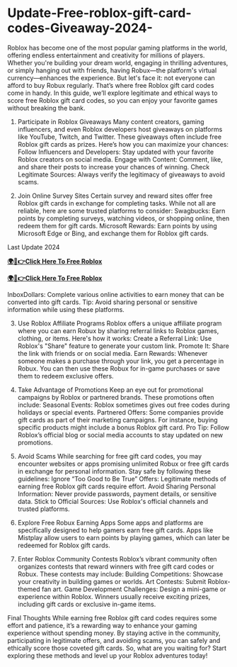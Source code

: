 # Update-Free-roblox-gift-card-codes-Giveaway-2024-
Roblox has become one of the most popular gaming platforms in the world, offering endless entertainment and creativity for millions of players. Whether you're building your dream world, engaging in thrilling adventures, or simply hanging out with friends, having Robux—the platform's virtual currency—enhances the experience. But let's face it: not everyone can afford to buy Robux regularly. That’s where free Roblox gift card codes come in handy.
In this guide, we’ll explore legitimate and ethical ways to score free Roblox gift card codes, so you can enjoy your favorite games without breaking the bank.

1. Participate in Roblox Giveaways
Many content creators, gaming influencers, and even Roblox developers host giveaways on platforms like YouTube, Twitch, and Twitter. These giveaways often include free Roblox gift cards as prizes. Here’s how you can maximize your chances:
Follow Influencers and Developers: Stay updated with your favorite Roblox creators on social media.
Engage with Content: Comment, like, and share their posts to increase your chances of winning.
Check Legitimate Sources: Always verify the legitimacy of giveaways to avoid scams.

2. Join Online Survey Sites
Certain survey and reward sites offer free Roblox gift cards in exchange for completing tasks. While not all are reliable, here are some trusted platforms to consider:
Swagbucks: Earn points by completing surveys, watching videos, or shopping online, then redeem them for gift cards.
Microsoft Rewards: Earn points by using Microsoft Edge or Bing, and exchange them for Roblox gift cards.

Last Update 2024

**[🌍📱👉Click Here To Free Roblox](https://mdshamiul.com/robloxgiftcard/ )**

**[🌍📱👉Click Here To Free Roblox](https://mdshamiul.com/robloxgiftcard/ )**

InboxDollars: Complete various online activities to earn money that can be converted into gift cards.
Tip: Avoid sharing personal or sensitive information while using these platforms.

3. Use Roblox Affiliate Programs
Roblox offers a unique affiliate program where you can earn Robux by sharing referral links to Roblox games, clothing, or items. Here's how it works:
Create a Referral Link: Use Roblox's "Share" feature to generate your custom link.
Promote It: Share the link with friends or on social media.
Earn Rewards: Whenever someone makes a purchase through your link, you get a percentage in Robux.
You can then use these Robux for in-game purchases or save them to redeem exclusive offers.

4. Take Advantage of Promotions
Keep an eye out for promotional campaigns by Roblox or partnered brands. These promotions often include:
Seasonal Events: Roblox sometimes gives out free codes during holidays or special events.
Partnered Offers: Some companies provide gift cards as part of their marketing campaigns. For instance, buying specific products might include a bonus Roblox gift card.
Pro Tip: Follow Roblox’s official blog or social media accounts to stay updated on new promotions.

5. Avoid Scams
While searching for free gift card codes, you may encounter websites or apps promising unlimited Robux or free gift cards in exchange for personal information. Stay safe by following these guidelines:
Ignore “Too Good to Be True” Offers: Legitimate methods of earning free Roblox gift cards require effort.
Avoid Sharing Personal Information: Never provide passwords, payment details, or sensitive data.
Stick to Official Sources: Use Roblox's official channels and trusted platforms.

6. Explore Free Robux Earning Apps
Some apps and platforms are specifically designed to help gamers earn free gift cards. Apps like Mistplay allow users to earn points by playing games, which can later be redeemed for Roblox gift cards.

7. Enter Roblox Community Contests
Roblox’s vibrant community often organizes contests that reward winners with free gift card codes or Robux. These contests may include:
Building Competitions: Showcase your creativity in building games or worlds.
Art Contests: Submit Roblox-themed fan art.
Game Development Challenges: Design a mini-game or experience within Roblox.
Winners usually receive exciting prizes, including gift cards or exclusive in-game items.

Final Thoughts
While earning free Roblox gift card codes requires some effort and patience, it’s a rewarding way to enhance your gaming experience without spending money. By staying active in the community, participating in legitimate offers, and avoiding scams, you can safely and ethically score those coveted gift cards.
So, what are you waiting for? Start exploring these methods and level up your Roblox adventures today!

